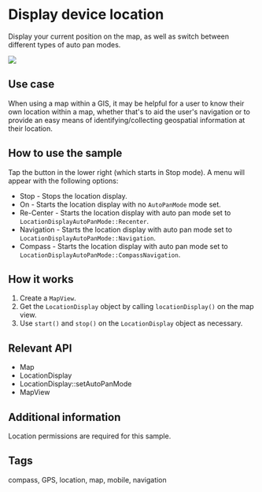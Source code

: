 # Display device location

Display your current position on the map, as well as switch between different types of auto pan modes.

![](screenshot.png)

## Use case

When using a map within a GIS, it may be helpful for a user to know their own location within a map, whether that's to aid the user's navigation or to provide an easy means of identifying/collecting geospatial information at their location.

## How to use the sample

Tap the button in the lower right (which starts in Stop mode). A menu will appear with the following options:

* Stop - Stops the location display.
* On - Starts the location display with no `AutoPanMode` mode set.
* Re-Center - Starts the location display with auto pan mode set to `LocationDisplayAutoPanMode::Recenter`.
* Navigation - Starts the location display with auto pan mode set to `LocationDisplayAutoPanMode::Navigation`.
* Compass - Starts the location display with auto pan mode set to `LocationDisplayAutoPanMode::CompassNavigation`.

## How it works

1. Create a `MapView`.
2. Get the `LocationDisplay` object by calling `locationDisplay()` on the map view.
3. Use `start()` and `stop()` on the `LocationDisplay` object as necessary.

## Relevant API

* Map
* LocationDisplay
* LocationDisplay::setAutoPanMode
* MapView

## Additional information

Location permissions are required for this sample.

## Tags

compass, GPS, location, map, mobile, navigation
